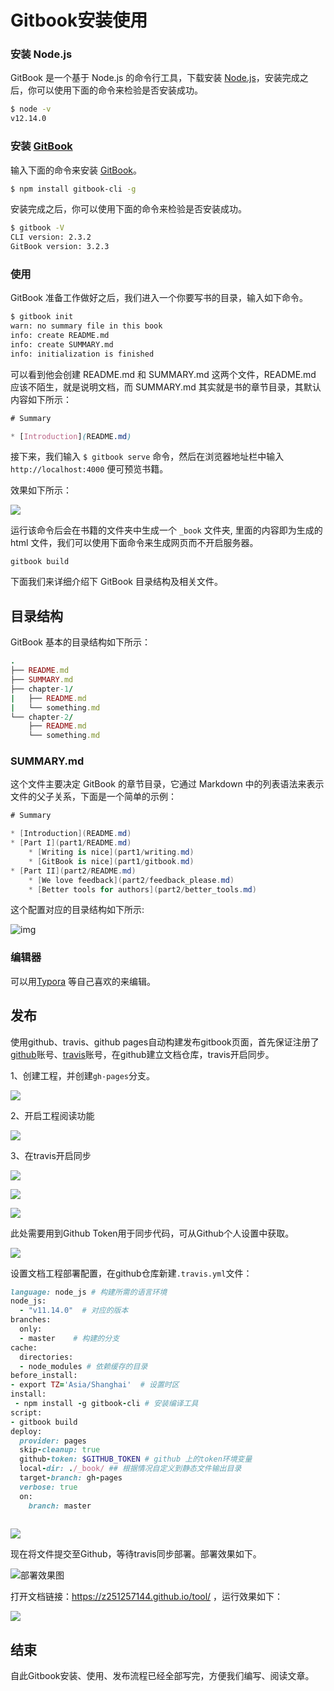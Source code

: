# Gitbook安装使用



### 安装 Node.js

GitBook 是一个基于 Node.js 的命令行工具，下载安装 [Node.js](https://links.jianshu.com/go?to=https%3A%2F%2Fnodejs.org%2Fen)，安装完成之后，你可以使用下面的命令来检验是否安装成功。

```sh
$ node -v
v12.14.0
```



### 安装 [GitBook](https://www.gitbook.com/)

输入下面的命令来安装 [GitBook](https://www.gitbook.com/)。

```sh
$ npm install gitbook-cli -g
```

安装完成之后，你可以使用下面的命令来检验是否安装成功。

```sh
$ gitbook -V
CLI version: 2.3.2
GitBook version: 3.2.3
```



### 使用

GitBook 准备工作做好之后，我们进入一个你要写书的目录，输入如下命令。

```sh
$ gitbook init
warn: no summary file in this book
info: create README.md
info: create SUMMARY.md
info: initialization is finished
```



可以看到他会创建 README.md 和 SUMMARY.md 这两个文件，README.md 应该不陌生，就是说明文档，而 SUMMARY.md 其实就是书的章节目录，其默认内容如下所示：

```css
# Summary

* [Introduction](README.md)
```



接下来，我们输入 `$ gitbook serve` 命令，然后在浏览器地址栏中输入 `http://localhost:4000` 便可预览书籍。

效果如下所示：

![](image\1.jpg)



运行该命令后会在书籍的文件夹中生成一个 `_book` 文件夹, 里面的内容即为生成的 html 文件，我们可以使用下面命令来生成网页而不开启服务器。

```undefined
gitbook build
```

下面我们来详细介绍下 GitBook 目录结构及相关文件。

## 目录结构

GitBook 基本的目录结构如下所示：

```ruby
.
├── README.md
├── SUMMARY.md
├── chapter-1/
|   ├── README.md
|   └── something.md
└── chapter-2/
    ├── README.md
    └── something.md
```



### SUMMARY.md

这个文件主要决定 GitBook 的章节目录，它通过 Markdown 中的列表语法来表示文件的父子关系，下面是一个简单的示例：



```csharp
# Summary

* [Introduction](README.md)
* [Part I](part1/README.md)
    * [Writing is nice](part1/writing.md)
    * [GitBook is nice](part1/gitbook.md)
* [Part II](part2/README.md)
    * [We love feedback](part2/feedback_please.md)
    * [Better tools for authors](part2/better_tools.md)
```

这个配置对应的目录结构如下所示:

![img](https:////upload-images.jianshu.io/upload_images/1944467-de97699c5919469e?imageMogr2/auto-orient/strip|imageView2/2/w/604/format/webp)



### 编辑器

可以用[Typora](https://www.typora.io/) 等自己喜欢的来编辑。



## 发布

使用github、travis、github pages自动构建发布gitbook页面，首先保证注册了[github](https://github.com/)账号、[travis](https://www.travis-ci.org/)账号，在github建立文档仓库，travis开启同步。

1、创建工程，并创建`gh-pages`分支。

![](image\2.jpg)

2、开启工程阅读功能

![](image\3.jpg)

3、在travis开启同步

![](image\4.jpg)

![](image\5.jpg)

![](image\6.jpg)

此处需要用到Github Token用于同步代码，可从Github个人设置中获取。

![](image\7.jpg)



设置文档工程部署配置，在github仓库新建`.travis.yml`文件：

```ruby
language: node_js # 构建所需的语言环境
node_js:
  - "v11.14.0"  # 对应的版本
branches:
  only:
  - master    # 构建的分支
cache:
  directories:
  - node_modules # 依赖缓存的目录
before_install:
- export TZ='Asia/Shanghai'  # 设置时区
install:
 - npm install -g gitbook-cli # 安装编译工具
script:
- gitbook build
deploy:
  provider: pages
  skip-cleanup: true
  github-token: $GITHUB_TOKEN # github 上的token环境变量
  local-dir: ./_book/ ## 根据情况自定义到静态文件输出目录
  target-branch: gh-pages
  verbose: true
  on:
    branch: master
   
```

![](image\8.jpg)



现在将文件提交至Github，等待travis同步部署。部署效果如下。

![部署效果图](image\10.jpg)



打开文档链接：https://z251257144.github.io/tool/     ，运行效果如下：

![](image\9.jpg)



## 结束

自此Gitbook安装、使用、发布流程已经全部写完，方便我们编写、阅读文章。